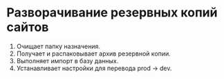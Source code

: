 # Разворачивание резервных копий сайтов
1. Очищает папку назначения.
2. Получает и распаковывает архив резервной копии.
3. Выполняет импорт в базу данных.
4. Устанавливает настройки для перевода prod -> dev.
